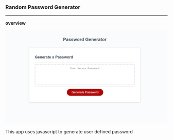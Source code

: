 ### Random Password Generator
---
**overview**

![screenshot](password%20generator.jpg)

This app uses javascript to generate user defined password